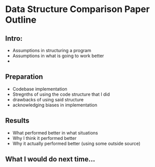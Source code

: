# Data Structure  Comparison Paper Outline

## Intro:
- Assumptions in structuring a program
- Assumptions in what is going to work better
- 

## Preparation
- Codebase implementation
- Stregnths of using the code structure that I did
- drawbacks of using said structure
- acknowledging biases in implementation

## Results
- What performed better in what situations
- Why I think it performed better
- Why it actually performed better (using some outside source)

## What I would do next time...